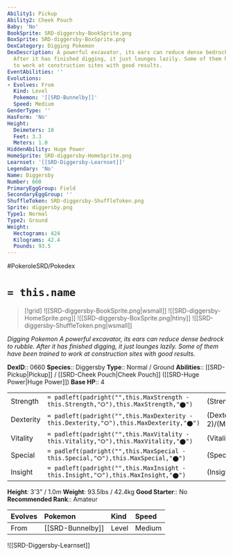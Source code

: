 ```yaml
---
Ability1: Pickup
Ability2: Cheek Pouch
Baby: 'No'
BookSprite: SRD-diggersby-BookSprite.png
BoxSprite: SRD-diggersby-BoxSprite.png
DexCategory: Digging Pokemon
DexDescription: A powerful excavator, its ears can reduce dense bedrock to rubble.
  After it has finished digging, it just lounges lazily. Some of them have been trained
  to work at construction sites with good results.
EventAbilities: ''
Evolutions:
- Evolves: From
  Kind: Level
  Pokemon: '[[SRD-Bunnelby]]'
  Speed: Medium
GenderType: ''
HasForm: 'No'
Height:
  Deimeters: 10
  Feet: 3.3
  Meters: 1.0
HiddenAbility: Huge Power
HomeSprite: SRD-diggersby-HomeSprite.png
Learnset: '[[SRD-Diggersby-Learnset]]'
Legendary: 'No'
Name: Diggersby
Number: 660
PrimaryEggGroup: Field
SecondaryEggGroup: ''
ShuffleToken: SRD-diggersby-ShuffleToken.png
Sprite: diggersby.png
Type1: Normal
Type2: Ground
Weight:
  Hectograms: 424
  Kilograms: 42.4
  Pounds: 93.5
---
```


#PokeroleSRD/Pokedex

# `= this.name`

> [!grid]
> ![[SRD-diggersby-BookSprite.png|wsmall]]
> ![[SRD-diggersby-HomeSprite.png]]
> ![[SRD-diggersby-BoxSprite.png|htiny]]
> ![[SRD-diggersby-ShuffleToken.png|wsmall]]


*Digging Pokemon*
*A powerful excavator, its ears can reduce dense bedrock to rubble. After it has finished digging, it just lounges lazily. Some of them have been trained to work at construction sites with good results.*

**DexID**:: 0660
**Species**:: Diggersby
**Type**:: Normal / Ground
**Abilities**:: [[SRD-Pickup|Pickup]] / [[SRD-Cheek Pouch|Cheek Pouch]] ([[SRD-Huge Power|Huge Power]])
**Base HP**:: 4

|           |                                                                                        |                                          |
| --------- | -------------------------------------------------------------------------------------- | ---------------------------------------- |
| Strength  | `= padleft(padright("",this.MaxStrength - this.Strength,"⭘"),this.MaxStrength,"⬤")`    | (Strength::2)/(MaxStrength::4)   |
| Dexterity | `= padleft(padright("",this.MaxDexterity - this.Dexterity,"⭘"),this.MaxDexterity,"⬤")` | (Dexterity:: 2)/(MaxDexterity::5) |
| Vitality  | `= padleft(padright("",this.MaxVitality - this.Vitality,"⭘"),this.MaxVitality,"⬤")`    | (Vitality::2)/(MaxVitality::5)   |
| Special   | `= padleft(padright("",this.MaxSpecial - this.Special,"⭘"),this.MaxSpecial,"⬤")`       | (Special::2)/(MaxSpecial::4)     |
| Insight   | `= padleft(padright("",this.MaxInsight - this.Insight,"⭘"),this.MaxInsight,"⬤")`       | (Insight::2)/(MaxInsight::5)     |

**Height**: 3'3" / 1.0m
**Weight**: 93.5lbs / 42.4kg
**Good Starter**:: No
**Recommended Rank**:: Amateur

| Evolves   | Pokemon          | Kind   | Speed   |
|:----------|:-----------------|:-------|:--------|
| From      | [[SRD-Bunnelby]] | Level  | Medium  |

![[SRD-Diggersby-Learnset]]